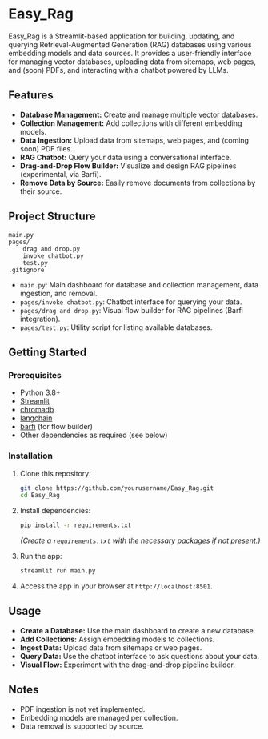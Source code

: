 # Easy_Rag

Easy_Rag is a Streamlit-based application for building, updating, and querying Retrieval-Augmented Generation (RAG) databases using various embedding models and data sources. It provides a user-friendly interface for managing vector databases, uploading data from sitemaps, web pages, and (soon) PDFs, and interacting with a chatbot powered by LLMs.

## Features

- **Database Management:** Create and manage multiple vector databases.
- **Collection Management:** Add collections with different embedding models.
- **Data Ingestion:** Upload data from sitemaps, web pages, and (coming soon) PDF files.
- **RAG Chatbot:** Query your data using a conversational interface.
- **Drag-and-Drop Flow Builder:** Visualize and design RAG pipelines (experimental, via Barfi).
- **Remove Data by Source:** Easily remove documents from collections by their source.

## Project Structure

```
main.py
pages/
    drag and drop.py
    invoke chatbot.py
    test.py
.gitignore
```

- `main.py`: Main dashboard for database and collection management, data ingestion, and removal.
- `pages/invoke chatbot.py`: Chatbot interface for querying your data.
- `pages/drag and drop.py`: Visual flow builder for RAG pipelines (Barfi integration).
- `pages/test.py`: Utility script for listing available databases.

## Getting Started

### Prerequisites

- Python 3.8+
- [Streamlit](https://streamlit.io/)
- [chromadb](https://www.trychroma.com/)
- [langchain](https://python.langchain.com/)
- [barfi](https://github.com/ericmjl/barfi) (for flow builder)
- Other dependencies as required (see below)

### Installation

1. Clone this repository:

    ```sh
    git clone https://github.com/yourusername/Easy_Rag.git
    cd Easy_Rag
    ```

2. Install dependencies:

    ```sh
    pip install -r requirements.txt
    ```

    *(Create a `requirements.txt` with the necessary packages if not present.)*

3. Run the app:

    ```sh
    streamlit run main.py
    ```

4. Access the app in your browser at `http://localhost:8501`.

## Usage

- **Create a Database:** Use the main dashboard to create a new database.
- **Add Collections:** Assign embedding models to collections.
- **Ingest Data:** Upload data from sitemaps or web pages.
- **Query Data:** Use the chatbot interface to ask questions about your data.
- **Visual Flow:** Experiment with the drag-and-drop pipeline builder.

## Notes

- PDF ingestion is not yet implemented.
- Embedding models are managed per collection.
- Data removal is supported by source.

